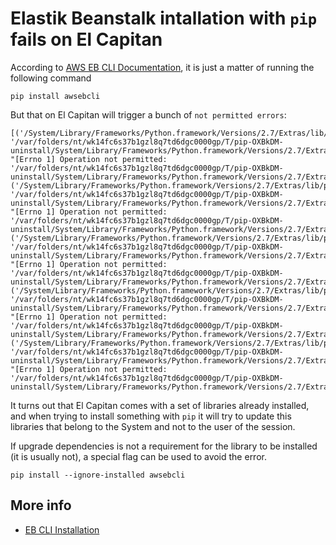 # Elastik Beanstalk intallation with `pip` fails on El Capitan

According to [AWS EB CLI Documentation](https://docs.aws.amazon.com/elasticbeanstalk/latest/dg/eb-cli3-install.html?icmpid=docs_elasticbeanstalk_console), it is just a matter of running the following command

    pip install awsebcli

But that on El Capitan will trigger a bunch of `not permitted errors`:

    [('/System/Library/Frameworks/Python.framework/Versions/2.7/Extras/lib/python/_markerlib/__init__.py', '/var/folders/nt/wk14fc6s37b1gzl8q7td6dgc0000gp/T/pip-OXBkDM-uninstall/System/Library/Frameworks/Python.framework/Versions/2.7/Extras/lib/python/_markerlib/__init__.py', "[Errno 1] Operation not permitted: '/var/folders/nt/wk14fc6s37b1gzl8q7td6dgc0000gp/T/pip-OXBkDM-uninstall/System/Library/Frameworks/Python.framework/Versions/2.7/Extras/lib/python/_markerlib/__init__.py'"), ('/System/Library/Frameworks/Python.framework/Versions/2.7/Extras/lib/python/_markerlib/__init__.pyc', '/var/folders/nt/wk14fc6s37b1gzl8q7td6dgc0000gp/T/pip-OXBkDM-uninstall/System/Library/Frameworks/Python.framework/Versions/2.7/Extras/lib/python/_markerlib/__init__.pyc', "[Errno 1] Operation not permitted: '/var/folders/nt/wk14fc6s37b1gzl8q7td6dgc0000gp/T/pip-OXBkDM-uninstall/System/Library/Frameworks/Python.framework/Versions/2.7/Extras/lib/python/_markerlib/__init__.pyc'"), ('/System/Library/Frameworks/Python.framework/Versions/2.7/Extras/lib/python/_markerlib/markers.py', '/var/folders/nt/wk14fc6s37b1gzl8q7td6dgc0000gp/T/pip-OXBkDM-uninstall/System/Library/Frameworks/Python.framework/Versions/2.7/Extras/lib/python/_markerlib/markers.py', "[Errno 1] Operation not permitted: '/var/folders/nt/wk14fc6s37b1gzl8q7td6dgc0000gp/T/pip-OXBkDM-uninstall/System/Library/Frameworks/Python.framework/Versions/2.7/Extras/lib/python/_markerlib/markers.py'"), ('/System/Library/Frameworks/Python.framework/Versions/2.7/Extras/lib/python/_markerlib/markers.pyc', '/var/folders/nt/wk14fc6s37b1gzl8q7td6dgc0000gp/T/pip-OXBkDM-uninstall/System/Library/Frameworks/Python.framework/Versions/2.7/Extras/lib/python/_markerlib/markers.pyc', "[Errno 1] Operation not permitted: '/var/folders/nt/wk14fc6s37b1gzl8q7td6dgc0000gp/T/pip-OXBkDM-uninstall/System/Library/Frameworks/Python.framework/Versions/2.7/Extras/lib/python/_markerlib/markers.pyc'"), ('/System/Library/Frameworks/Python.framework/Versions/2.7/Extras/lib/python/_markerlib', '/var/folders/nt/wk14fc6s37b1gzl8q7td6dgc0000gp/T/pip-OXBkDM-uninstall/System/Library/Frameworks/Python.framework/Versions/2.7/Extras/lib/python/_markerlib', "[Errno 1] Operation not permitted: '/var/folders/nt/wk14fc6s37b1gzl8q7td6dgc0000gp/T/pip-OXBkDM-uninstall/System/Library/Frameworks/Python.framework/Versions/2.7/Extras/lib/python/_markerlib'")]

It turns out that El Capitan comes with a set of libraries already installed, and when trying to install something with `pip` it will try to update this libraries that belong to the System and not to the user of the session.

If upgrade dependencies is not a requirement for the library to be installed (it is usually not), a special flag can be used to avoid the error.

    pip install --ignore-installed awsebcli



## More info

- [EB CLI Installation](https://docs.aws.amazon.com/elasticbeanstalk/latest/dg/eb-cli3-install.html?icmpid=docs_elasticbeanstalk_console)
